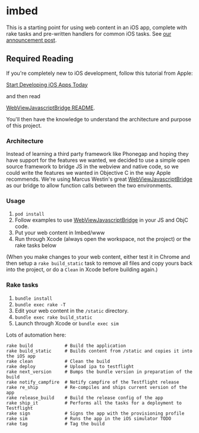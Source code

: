 # imbed

This is a starting point for using web content in an iOS app, complete with rake tasks and pre-written handlers for common iOS tasks. See [our announcement post](http://dojo4.com/blog/announcing-imbed-the-best-way-to-use-web-content-in-an-i-os-app).

## Required Reading

If you're completely new to iOS development, follow this tutorial from Apple:

[Start Developing iOS Apps Today](https://developer.apple.com/library/IOS/referencelibrary/GettingStarted/RoadMapiOS/index.html)

and then read

[WebViewJavascriptBridge README](https://github.com/marcuswestin/WebViewJavascriptBridge/blob/master/README.md).

You'll then have the knowledge to understand the architecture and purpose of this project.


### Architecture

Instead of learning a third party framework like Phonegap and hoping they have support for the features we wanted, we decided to use a simple open source framework to bridge JS in the webview and native code, so we could write the features we wanted in Objective C in the way Apple recommends. We're using Marcus Westin's great [WebViewJavascriptBridge](https://github.com/marcuswestin/WebViewJavascriptBridge) as our bridge to allow function calls between the two environments.

### Usage

1. `pod install`
2. Follow examples to use [WebViewJavascriptBridge](https://github.com/marcuswestin/WebViewJavascriptBridge) in your JS and ObjC code.
3. Put your web content in Imbed/www
4. Run through Xcode (always open the workspace, not the project) or the rake tasks below

(When you make changes to your web content, either test it in Chrome and then setup a `rake build_static` task to remove all files and copy yours back into the project, or do a `Clean` in Xcode before building again.)

### Rake tasks

1. `bundle install`
2. `bundle exec rake -T`
3. Edit your web content in the `/static` directory.
3. `bundle exec rake build_static`
4. Launch through Xcode or `bundle exec sim`

Lots of automation here:

```
rake build            # Build the application
rake build_static     # Builds content from /static and copies it into the iOS app
rake clean            # Clean the build
rake deploy           # Upload ipa to testflight
rake next_version     # Bumps the bundle version in preparation of the build
rake notify_campfire  # Notify campfire of the Testflight release
rake re_ship          # Re-compiles and ships current version of the app
rake release_build    # Build the release config of the app
rake ship_it          # Performs all the tasks for a deployment to Testflight
rake sign             # Signs the app with the provisioning profile
rake sim              # Runs the app in the iOS simulator TODO
rake tag              # Tag the build
```

